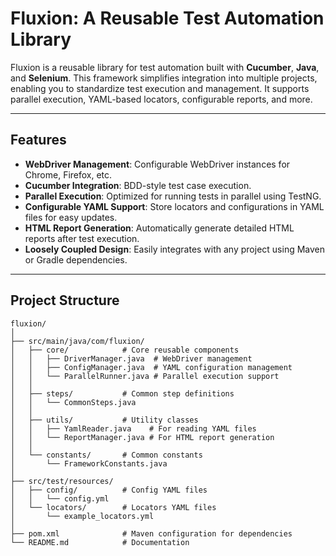 # Fluxion: A Reusable Test Automation Library

Fluxion is a reusable library for test automation built with **Cucumber**, **Java**, and **Selenium**. This framework simplifies integration into multiple projects, enabling you to standardize test execution and management. It supports parallel execution, YAML-based locators, configurable reports, and more.

---

## Features
- **WebDriver Management**: Configurable WebDriver instances for Chrome, Firefox, etc.
- **Cucumber Integration**: BDD-style test case execution.
- **Parallel Execution**: Optimized for running tests in parallel using TestNG.
- **Configurable YAML Support**: Store locators and configurations in YAML files for easy updates.
- **HTML Report Generation**: Automatically generate detailed HTML reports after test execution.
- **Loosely Coupled Design**: Easily integrates with any project using Maven or Gradle dependencies.

---

## Project Structure
```
fluxion/
│
├── src/main/java/com/fluxion/
│   ├── core/            # Core reusable components
│   │   ├── DriverManager.java  # WebDriver management
│   │   ├── ConfigManager.java  # YAML configuration management
│   │   └── ParallelRunner.java # Parallel execution support
│   │
│   ├── steps/           # Common step definitions
│   │   └── CommonSteps.java
│   │
│   ├── utils/           # Utility classes
│   │   ├── YamlReader.java    # For reading YAML files
│   │   └── ReportManager.java # For HTML report generation
│   │
│   └── constants/       # Common constants
│       └── FrameworkConstants.java
│
├── src/test/resources/
│   ├── config/          # Config YAML files
│   │   └── config.yml
│   └── locators/        # Locators YAML files
│       └── example_locators.yml
│
├── pom.xml              # Maven configuration for dependencies
└── README.md            # Documentation
```
